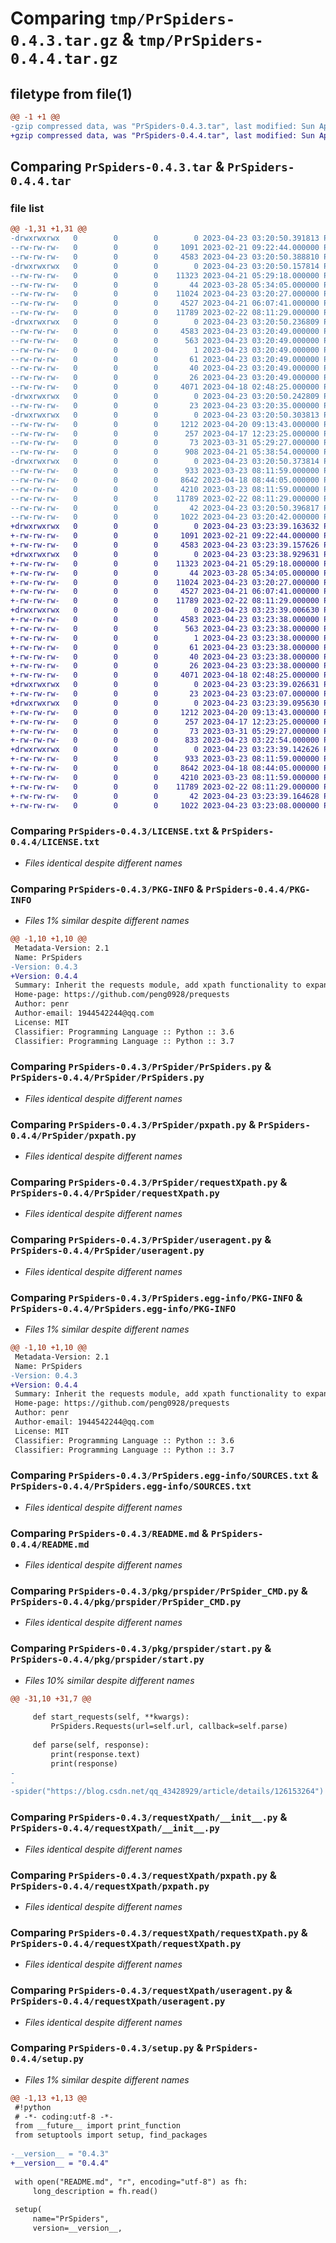 # Comparing `tmp/PrSpiders-0.4.3.tar.gz` & `tmp/PrSpiders-0.4.4.tar.gz`

## filetype from file(1)

```diff
@@ -1 +1 @@
-gzip compressed data, was "PrSpiders-0.4.3.tar", last modified: Sun Apr 23 03:20:50 2023, max compression
+gzip compressed data, was "PrSpiders-0.4.4.tar", last modified: Sun Apr 23 03:23:39 2023, max compression
```

## Comparing `PrSpiders-0.4.3.tar` & `PrSpiders-0.4.4.tar`

### file list

```diff
@@ -1,31 +1,31 @@
-drwxrwxrwx   0        0        0        0 2023-04-23 03:20:50.391813 PrSpiders-0.4.3/
--rw-rw-rw-   0        0        0     1091 2023-02-21 09:22:44.000000 PrSpiders-0.4.3/LICENSE.txt
--rw-rw-rw-   0        0        0     4583 2023-04-23 03:20:50.388810 PrSpiders-0.4.3/PKG-INFO
-drwxrwxrwx   0        0        0        0 2023-04-23 03:20:50.157814 PrSpiders-0.4.3/PrSpider/
--rw-rw-rw-   0        0        0    11323 2023-04-21 05:29:18.000000 PrSpiders-0.4.3/PrSpider/PrSpiders.py
--rw-rw-rw-   0        0        0       44 2023-03-28 05:34:05.000000 PrSpiders-0.4.3/PrSpider/__init__.py
--rw-rw-rw-   0        0        0    11024 2023-04-23 03:20:27.000000 PrSpiders-0.4.3/PrSpider/pxpath.py
--rw-rw-rw-   0        0        0     4527 2023-04-21 06:07:41.000000 PrSpiders-0.4.3/PrSpider/requestXpath.py
--rw-rw-rw-   0        0        0    11789 2023-02-22 08:11:29.000000 PrSpiders-0.4.3/PrSpider/useragent.py
-drwxrwxrwx   0        0        0        0 2023-04-23 03:20:50.236809 PrSpiders-0.4.3/PrSpiders.egg-info/
--rw-rw-rw-   0        0        0     4583 2023-04-23 03:20:49.000000 PrSpiders-0.4.3/PrSpiders.egg-info/PKG-INFO
--rw-rw-rw-   0        0        0      563 2023-04-23 03:20:49.000000 PrSpiders-0.4.3/PrSpiders.egg-info/SOURCES.txt
--rw-rw-rw-   0        0        0        1 2023-04-23 03:20:49.000000 PrSpiders-0.4.3/PrSpiders.egg-info/dependency_links.txt
--rw-rw-rw-   0        0        0       61 2023-04-23 03:20:49.000000 PrSpiders-0.4.3/PrSpiders.egg-info/entry_points.txt
--rw-rw-rw-   0        0        0       40 2023-04-23 03:20:49.000000 PrSpiders-0.4.3/PrSpiders.egg-info/requires.txt
--rw-rw-rw-   0        0        0       26 2023-04-23 03:20:49.000000 PrSpiders-0.4.3/PrSpiders.egg-info/top_level.txt
--rw-rw-rw-   0        0        0     4071 2023-04-18 02:48:25.000000 PrSpiders-0.4.3/README.md
-drwxrwxrwx   0        0        0        0 2023-04-23 03:20:50.242809 PrSpiders-0.4.3/pkg/
--rw-rw-rw-   0        0        0       23 2023-04-23 03:20:35.000000 PrSpiders-0.4.3/pkg/__init__.py
-drwxrwxrwx   0        0        0        0 2023-04-23 03:20:50.303813 PrSpiders-0.4.3/pkg/prspider/
--rw-rw-rw-   0        0        0     1212 2023-04-20 09:13:43.000000 PrSpiders-0.4.3/pkg/prspider/PrSpider_CMD.py
--rw-rw-rw-   0        0        0      257 2023-04-17 12:23:25.000000 PrSpiders-0.4.3/pkg/prspider/PrSpider_run.py
--rw-rw-rw-   0        0        0       73 2023-03-31 05:29:27.000000 PrSpiders-0.4.3/pkg/prspider/__init__.py
--rw-rw-rw-   0        0        0      908 2023-04-21 05:38:54.000000 PrSpiders-0.4.3/pkg/prspider/start.py
-drwxrwxrwx   0        0        0        0 2023-04-23 03:20:50.373814 PrSpiders-0.4.3/requestXpath/
--rw-rw-rw-   0        0        0      933 2023-03-23 08:11:59.000000 PrSpiders-0.4.3/requestXpath/__init__.py
--rw-rw-rw-   0        0        0     8642 2023-04-18 08:44:05.000000 PrSpiders-0.4.3/requestXpath/pxpath.py
--rw-rw-rw-   0        0        0     4210 2023-03-23 08:11:59.000000 PrSpiders-0.4.3/requestXpath/requestXpath.py
--rw-rw-rw-   0        0        0    11789 2023-02-22 08:11:29.000000 PrSpiders-0.4.3/requestXpath/useragent.py
--rw-rw-rw-   0        0        0       42 2023-04-23 03:20:50.396817 PrSpiders-0.4.3/setup.cfg
--rw-rw-rw-   0        0        0     1022 2023-04-23 03:20:42.000000 PrSpiders-0.4.3/setup.py
+drwxrwxrwx   0        0        0        0 2023-04-23 03:23:39.163632 PrSpiders-0.4.4/
+-rw-rw-rw-   0        0        0     1091 2023-02-21 09:22:44.000000 PrSpiders-0.4.4/LICENSE.txt
+-rw-rw-rw-   0        0        0     4583 2023-04-23 03:23:39.157626 PrSpiders-0.4.4/PKG-INFO
+drwxrwxrwx   0        0        0        0 2023-04-23 03:23:38.929631 PrSpiders-0.4.4/PrSpider/
+-rw-rw-rw-   0        0        0    11323 2023-04-21 05:29:18.000000 PrSpiders-0.4.4/PrSpider/PrSpiders.py
+-rw-rw-rw-   0        0        0       44 2023-03-28 05:34:05.000000 PrSpiders-0.4.4/PrSpider/__init__.py
+-rw-rw-rw-   0        0        0    11024 2023-04-23 03:20:27.000000 PrSpiders-0.4.4/PrSpider/pxpath.py
+-rw-rw-rw-   0        0        0     4527 2023-04-21 06:07:41.000000 PrSpiders-0.4.4/PrSpider/requestXpath.py
+-rw-rw-rw-   0        0        0    11789 2023-02-22 08:11:29.000000 PrSpiders-0.4.4/PrSpider/useragent.py
+drwxrwxrwx   0        0        0        0 2023-04-23 03:23:39.006630 PrSpiders-0.4.4/PrSpiders.egg-info/
+-rw-rw-rw-   0        0        0     4583 2023-04-23 03:23:38.000000 PrSpiders-0.4.4/PrSpiders.egg-info/PKG-INFO
+-rw-rw-rw-   0        0        0      563 2023-04-23 03:23:38.000000 PrSpiders-0.4.4/PrSpiders.egg-info/SOURCES.txt
+-rw-rw-rw-   0        0        0        1 2023-04-23 03:23:38.000000 PrSpiders-0.4.4/PrSpiders.egg-info/dependency_links.txt
+-rw-rw-rw-   0        0        0       61 2023-04-23 03:23:38.000000 PrSpiders-0.4.4/PrSpiders.egg-info/entry_points.txt
+-rw-rw-rw-   0        0        0       40 2023-04-23 03:23:38.000000 PrSpiders-0.4.4/PrSpiders.egg-info/requires.txt
+-rw-rw-rw-   0        0        0       26 2023-04-23 03:23:38.000000 PrSpiders-0.4.4/PrSpiders.egg-info/top_level.txt
+-rw-rw-rw-   0        0        0     4071 2023-04-18 02:48:25.000000 PrSpiders-0.4.4/README.md
+drwxrwxrwx   0        0        0        0 2023-04-23 03:23:39.026631 PrSpiders-0.4.4/pkg/
+-rw-rw-rw-   0        0        0       23 2023-04-23 03:23:07.000000 PrSpiders-0.4.4/pkg/__init__.py
+drwxrwxrwx   0        0        0        0 2023-04-23 03:23:39.095630 PrSpiders-0.4.4/pkg/prspider/
+-rw-rw-rw-   0        0        0     1212 2023-04-20 09:13:43.000000 PrSpiders-0.4.4/pkg/prspider/PrSpider_CMD.py
+-rw-rw-rw-   0        0        0      257 2023-04-17 12:23:25.000000 PrSpiders-0.4.4/pkg/prspider/PrSpider_run.py
+-rw-rw-rw-   0        0        0       73 2023-03-31 05:29:27.000000 PrSpiders-0.4.4/pkg/prspider/__init__.py
+-rw-rw-rw-   0        0        0      833 2023-04-23 03:22:54.000000 PrSpiders-0.4.4/pkg/prspider/start.py
+drwxrwxrwx   0        0        0        0 2023-04-23 03:23:39.142626 PrSpiders-0.4.4/requestXpath/
+-rw-rw-rw-   0        0        0      933 2023-03-23 08:11:59.000000 PrSpiders-0.4.4/requestXpath/__init__.py
+-rw-rw-rw-   0        0        0     8642 2023-04-18 08:44:05.000000 PrSpiders-0.4.4/requestXpath/pxpath.py
+-rw-rw-rw-   0        0        0     4210 2023-03-23 08:11:59.000000 PrSpiders-0.4.4/requestXpath/requestXpath.py
+-rw-rw-rw-   0        0        0    11789 2023-02-22 08:11:29.000000 PrSpiders-0.4.4/requestXpath/useragent.py
+-rw-rw-rw-   0        0        0       42 2023-04-23 03:23:39.164628 PrSpiders-0.4.4/setup.cfg
+-rw-rw-rw-   0        0        0     1022 2023-04-23 03:23:08.000000 PrSpiders-0.4.4/setup.py
```

### Comparing `PrSpiders-0.4.3/LICENSE.txt` & `PrSpiders-0.4.4/LICENSE.txt`

 * *Files identical despite different names*

### Comparing `PrSpiders-0.4.3/PKG-INFO` & `PrSpiders-0.4.4/PKG-INFO`

 * *Files 1% similar despite different names*

```diff
@@ -1,10 +1,10 @@
 Metadata-Version: 2.1
 Name: PrSpiders
-Version: 0.4.3
+Version: 0.4.4
 Summary: Inherit the requests module, add xpath functionality to expand the API, and handle request failures and retries
 Home-page: https://github.com/peng0928/prequests
 Author: penr
 Author-email: 1944542244@qq.com
 License: MIT
 Classifier: Programming Language :: Python :: 3.6
 Classifier: Programming Language :: Python :: 3.7
```

### Comparing `PrSpiders-0.4.3/PrSpider/PrSpiders.py` & `PrSpiders-0.4.4/PrSpider/PrSpiders.py`

 * *Files identical despite different names*

### Comparing `PrSpiders-0.4.3/PrSpider/pxpath.py` & `PrSpiders-0.4.4/PrSpider/pxpath.py`

 * *Files identical despite different names*

### Comparing `PrSpiders-0.4.3/PrSpider/requestXpath.py` & `PrSpiders-0.4.4/PrSpider/requestXpath.py`

 * *Files identical despite different names*

### Comparing `PrSpiders-0.4.3/PrSpider/useragent.py` & `PrSpiders-0.4.4/PrSpider/useragent.py`

 * *Files identical despite different names*

### Comparing `PrSpiders-0.4.3/PrSpiders.egg-info/PKG-INFO` & `PrSpiders-0.4.4/PrSpiders.egg-info/PKG-INFO`

 * *Files 1% similar despite different names*

```diff
@@ -1,10 +1,10 @@
 Metadata-Version: 2.1
 Name: PrSpiders
-Version: 0.4.3
+Version: 0.4.4
 Summary: Inherit the requests module, add xpath functionality to expand the API, and handle request failures and retries
 Home-page: https://github.com/peng0928/prequests
 Author: penr
 Author-email: 1944542244@qq.com
 License: MIT
 Classifier: Programming Language :: Python :: 3.6
 Classifier: Programming Language :: Python :: 3.7
```

### Comparing `PrSpiders-0.4.3/PrSpiders.egg-info/SOURCES.txt` & `PrSpiders-0.4.4/PrSpiders.egg-info/SOURCES.txt`

 * *Files identical despite different names*

### Comparing `PrSpiders-0.4.3/README.md` & `PrSpiders-0.4.4/README.md`

 * *Files identical despite different names*

### Comparing `PrSpiders-0.4.3/pkg/prspider/PrSpider_CMD.py` & `PrSpiders-0.4.4/pkg/prspider/PrSpider_CMD.py`

 * *Files identical despite different names*

### Comparing `PrSpiders-0.4.3/pkg/prspider/start.py` & `PrSpiders-0.4.4/pkg/prspider/start.py`

 * *Files 10% similar despite different names*

```diff
@@ -31,10 +31,7 @@
 
     def start_requests(self, **kwargs):
         PrSpiders.Requests(url=self.url, callback=self.parse)
 
     def parse(self, response):
         print(response.text)
         print(response)
-
-
-spider("https://blog.csdn.net/qq_43428929/article/details/126153264")
```

### Comparing `PrSpiders-0.4.3/requestXpath/__init__.py` & `PrSpiders-0.4.4/requestXpath/__init__.py`

 * *Files identical despite different names*

### Comparing `PrSpiders-0.4.3/requestXpath/pxpath.py` & `PrSpiders-0.4.4/requestXpath/pxpath.py`

 * *Files identical despite different names*

### Comparing `PrSpiders-0.4.3/requestXpath/requestXpath.py` & `PrSpiders-0.4.4/requestXpath/requestXpath.py`

 * *Files identical despite different names*

### Comparing `PrSpiders-0.4.3/requestXpath/useragent.py` & `PrSpiders-0.4.4/requestXpath/useragent.py`

 * *Files identical despite different names*

### Comparing `PrSpiders-0.4.3/setup.py` & `PrSpiders-0.4.4/setup.py`

 * *Files 1% similar despite different names*

```diff
@@ -1,13 +1,13 @@
 #!python
 # -*- coding:utf-8 -*-
 from __future__ import print_function
 from setuptools import setup, find_packages
 
-__version__ = "0.4.3"
+__version__ = "0.4.4"
 
 with open("README.md", "r", encoding="utf-8") as fh:
     long_description = fh.read()
 
 setup(
     name="PrSpiders",
     version=__version__,
```

